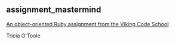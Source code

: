 ## assignment_mastermind

[An object-oriented Ruby assignment from the Viking Code School](http://www.vikingcodeschool.com)

Tricia O'Toole 